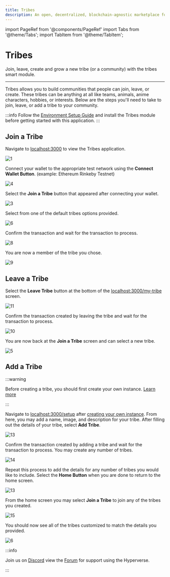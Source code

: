 ```yaml
---
title: Tribes
description: An open, decentralized, blockchain-agnostic marketplace for composable smart contracts
---
```


import PageRef from '@components/PageRef'
import Tabs from '@theme/Tabs';
import TabItem from '@theme/TabItem';

# Tribes

Join, leave, create and grow a new tribe (or a community) with the tribes smart module.

---

Tribes allows you to build communities that people can join, leave, or create. These tribes can be anything at all like teams, animals, anime characters, hobbies, or interests. Below are the steps you'll need to take to join, leave, or add a tribe to your community.

:::info
Follow the [Environment Setup Guide](../basics/environment) and install the Tribes module before getting started with this application.
:::

## Join a Tribe

Navigate to [localhost:3000](localhost:3000) to view the Tribes application.

![1](/img/content/docs/tribes/1.png)

Connect your wallet to the appropriate test network using the **Connect Wallet Button**. (example: Ethereum Rinkeby Testnet)

![4](/img/content/docs/tribes/4.png)

Select the **Join a Tribe** button that appeared after connecting your wallet.

![3](/img/content/docs/tribes/3.png)

Select from one of the default tribes options provided.

![6](/img/content/docs/tribes/6.png)

Confirm the transaction and wait for the transaction to process.

![8](/img/content/docs/tribes/8.png)

You are now a member of the tribe you chose.

![9](/img/content/docs/tribes/9.png)

## Leave a Tribe

Select the **Leave Tribe** button at the bottom of the [localhost:3000/my-tribe](localhost:3000/my-tribe) screen.

![11](/img/content/docs/tribes/11.png)

Confirm the transaction created by leaving the tribe and wait for the transaction to process.

![10](/img/content/docs/tribes/10.png)

You are now back at the **Join a Tribe** screen and can select a new tribe.

![5](/img/content/docs/tribes/5.png)

## Add a Tribe

:::warning

Before creating a tribe, you should first create your own instance. [Learn more](../learn/hyperverse/create-instance)

:::

Navigate to [localhost:3000/setup](localhost:3000/setup) after [creating your own instance](../learn/hyperverse/create-instance). From here, you may add a name, image, and description for your tribe. After filling out the details of your tribe, select **Add Tribe**.

![13](/img/content/docs/tribes/13.png)

Confirm the transaction created by adding a tribe and wait for the transaction to process. You may create any number of tribes.

![14](/img/content/docs/tribes/14.png)

Repeat this process to add the details for any number of tribes you would like to include. Select the **Home Button** when you are done to return to the home screen.

![13](/img/content/docs/tribes/13.png)

From the home screen you may select **Join a Tribe** to join any of the tribes you created.

![15](/img/content/docs/tribes/15.png)

You should now see all of the tribes customized to match the details you provided.

![6](/img/content/docs/tribes/6.png)

:::info

Join us on [Discord](https://discord.com/invite/uqecGxg) view the [Forum](https://forum.decentology.com/) for support using the Hyperverse.

:::
